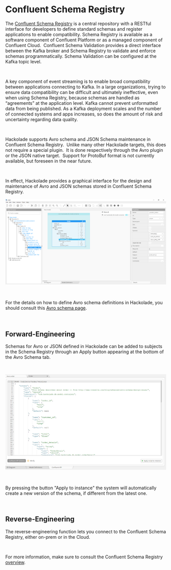 # Confluent Schema Registry

The [Confluent Schema Registry](<https://docs.confluent.io/platform/current/schema-registry/index.html> "target=\"\_blank\"") is a central repository with a RESTful interface for developers to define standard schemas and register applications to enable compatibility. Schema Registry is available as a software component of Confluent Platform or as a managed component of Confluent Cloud.&nbsp; Confluent Schema Validation provides a direct interface between the Kafka broker and Schema Registry to validate and enforce schemas programmatically. Schema Validation can be configured at the Kafka topic level.

&nbsp;

A key component of event streaming is to enable broad compatibility between applications connecting to Kafka. In a large organizations, trying to ensure data compatibility can be difficult and ultimately ineffective, even when using Schema Registry, because schemas are handled as “agreements” at the application level. Kafka cannot prevent unformatted data from being published. As a Kafka deployment scales and the number of connected systems and apps increases, so does the amount of risk and uncertainty regarding data quality.

&nbsp;

Hackolade supports Avro schema and JSON Schema maintenance in Confluent Schema Registry.&nbsp; Unlike many other Hackolade targets, this does not require a special plugin.&nbsp; It is done respectively through the Avro plugin or the JSON native target.&nbsp; Support for ProtoBuf format is not currently available, but foreseen in the near future.

&nbsp;

In effect, Hackolade provides a graphical interface for the design and maintenance of Avro and JSON schemas stored in Confluent Schema Registry.

![Image](<lib/Avro%20workspace.png>)

&nbsp;

For the details on how to define Avro schema definitions in Hackolade, you should consult this [Avro schema page](<Avroschema.md>).

&nbsp;

## Forward-Engineering

Schemas for Avro or JSON defined in Hackolade can be added to subjects in the Schema Registry through an Apply button appearing at the bottom of the Avro Schema tab.

&nbsp;

![Image](<lib/Confluent%20Schema%20Registry%20forward-engineering.png>)

&nbsp;

By pressing the button "Apply to instance" the system will automatically create a new version of the schema, if different from the latest one.

&nbsp;

## Reverse-Engineering

The reverse-engineering function lets you connect to the Confluent Schema Registry, either on-prem or in the Cloud. &nbsp;

&nbsp;

For more information, make sure to consult the Confluent Schema Registry [overview](<https://docs.confluent.io/platform/current/schema-registry/index.html> "target=\"\_blank\"").

&nbsp;


